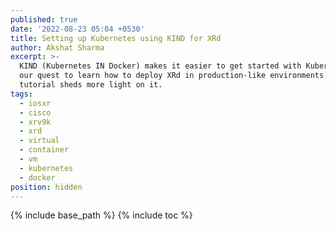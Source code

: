 ```yaml
---
published: true
date: '2022-08-23 05:04 +0530'
title: Setting up Kubernetes using KIND for XRd
author: Akshat Sharma
excerpt: >-
  KIND (Kubernetes IN Docker) makes it easier to get started with Kubernetes in
  our quest to learn how to deploy XRd in production-like environments. This
  tutorial sheds more light on it.
tags:
  - iosxr
  - cisco
  - xrv9k
  - xrd
  - virtual
  - container
  - vm
  - kubernetes
  - docker
position: hidden
---
```


{% include base_path %}
{% include toc %}